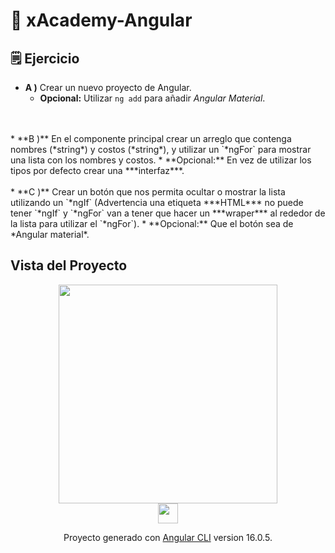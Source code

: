 # 🚀 xAcademy-Angular

## 🗒 Ejercicio
* **A )** Crear un nuevo proyecto de Angular.
    * **Opcional:** Utilizar `ng add` para añadir *Angular Material*.
<br>
<br>
* **B )** En el componente principal crear un arreglo que contenga nombres (*string*) y costos (*string*), y utilizar un `*ngFor` para mostrar una lista con los nombres y costos.
    * **Opcional:** En vez de utilizar los tipos por defecto crear una ***interfaz***.
<br>
<br>
* **C )** Crear un botón que nos permita ocultar o mostrar la lista utilizando un `*ngIf` (Advertencia una etiqueta ***HTML*** no puede tener `*ngIf` y `*ngFor` van a tener que hacer un ***wraper*** al rededor de la lista para utilizar el `*ngFor`).
    * **Opcional:** Que el botón sea de *Angular material*.

## Vista del Proyecto

<div align="center">
    <img src="https://github.com/iam-leo/xAcademy-javascript/assets/79548542/b27e480a-5d61-4b1e-88d3-9c7568da478e" width="350">
<div>


<img src="https://cdn.jsdelivr.net/gh/devicons/devicon/icons/angularjs/angularjs-original.svg" width="32">
    
Proyecto generado con  [Angular CLI](https://github.com/angular/angular-cli) version 16.0.5.

